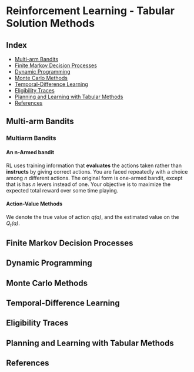# Reinforcement Learning - Tabular Solution Methods

## Index
- [Multi-arm Bandits](#multi-arm-bandits)
- [Finite Markov Decision Processes](#finite_markov_decision_processes)
- [Dynamic Programming](#dynamic_programming)
- [Monte Carlo Methods](#monte_carlo_methods)
- [Temporal-Difference Learning](#temporal-difference-learning)
- [Eligibility Traces](#eligibity-traces)
- [Planning and Learning with Tabular Methods](#planning-and-learning-with-tabular-methods)
- [References](#references)

## Multi-arm Bandits
### Multiarm Bandits

#### An n-Armed bandit

RL uses training information that **evaluates** the actions taken rather than **instructs** by giving correct actions. You are faced repeatedly with a choice among *n* different actions. The original form is one-armed bandit, except that is has *n* levers instead of one. Your objective is to maximize the expected total reward over some time playing.

#### Action-Value Methods
We denote the true value of action *q(a)*, and the estimated value on the *Q<sub>t</sub>(a)*.

## Finite Markov Decision Processes

## Dynamic Programming

## Monte Carlo Methods

## Temporal-Difference Learning

## Eligibility Traces

## Planning and Learning with Tabular Methods

## References
